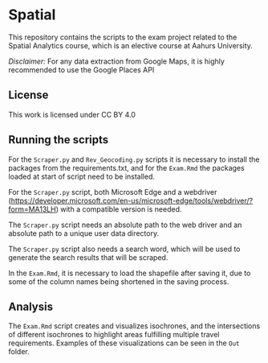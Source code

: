 # Spatial
This repository contains the scripts to the exam project related to the Spatial Analytics course, which is an elective course at Aahurs University.

*Disclaimer:* For any data extraction from Google Maps, it is highly recommended to use the Google Places API

## License
This work is licensed under CC BY 4.0 

## Running the scripts ##

For the `Scraper.py` and `Rev_Geocoding.py` scripts it is necessary to install the packages from the requirements.txt, and for the `Exam.Rmd` the packages loaded at start of script need to be installed.

For the `Scraper.py` script, both Microsoft Edge and a webdriver (https://developer.microsoft.com/en-us/microsoft-edge/tools/webdriver/?form=MA13LH) with a compatible version is needed.  

The `Scraper.py` script needs an absolute path to the web driver and an absolute path to a unique user data directory. 

The `Scraper.py` script also needs a search word, which will be used to generate the search results that will be scraped.

In the `Exam.Rmd`, it is necessary to load the shapefile after saving it, due to some of the column names being shortened in the saving process. 

## Analysis

The `Exam.Rmd` script creates and visualizes isochrones, and the intersections of different isochrones to highlight areas fulfilling multiple travel requirements. Examples of these visualizations can be seen in the `Out` folder.  
